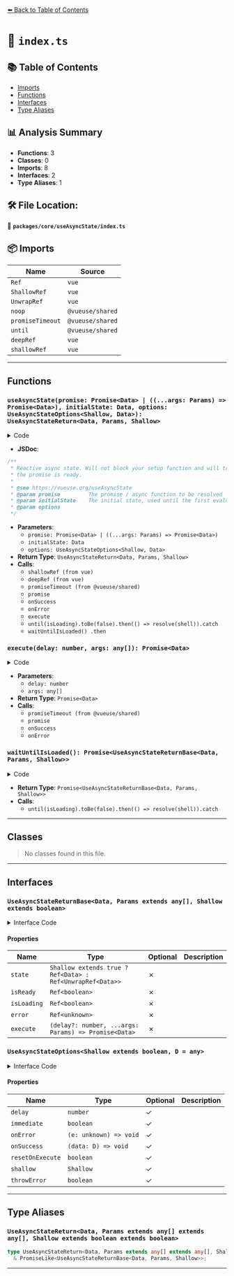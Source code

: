 [⬅️ Back to Table of Contents](../../../index.md)

# 📄 `index.ts`

## 📚 Table of Contents

- [Imports](#imports)
- [Functions](#functions)
- [Interfaces](#interfaces)
- [Type Aliases](#type-aliases)

## 📊 Analysis Summary

- **Functions**: 3
- **Classes**: 0
- **Imports**: 8
- **Interfaces**: 2
- **Type Aliases**: 1

## 🛠️ File Location:
📂 **`packages/core/useAsyncState/index.ts`**

## 📦 Imports

| Name | Source |
|------|--------|
| `Ref` | `vue` |
| `ShallowRef` | `vue` |
| `UnwrapRef` | `vue` |
| `noop` | `@vueuse/shared` |
| `promiseTimeout` | `@vueuse/shared` |
| `until` | `@vueuse/shared` |
| `deepRef` | `vue` |
| `shallowRef` | `vue` |


---

## Functions

### `useAsyncState(promise: Promise<Data> | ((...args: Params) => Promise<Data>), initialState: Data, options: UseAsyncStateOptions<Shallow, Data>): UseAsyncStateReturn<Data, Params, Shallow>`

<details><summary>Code</summary>

```ts
export function useAsyncState<Data, Params extends any[] = any[], Shallow extends boolean = true>(
  promise: Promise<Data> | ((...args: Params) => Promise<Data>),
  initialState: Data,
  options?: UseAsyncStateOptions<Shallow, Data>,
): UseAsyncStateReturn<Data, Params, Shallow> {
  const {
    immediate = true,
    delay = 0,
    onError = noop,
    onSuccess = noop,
    resetOnExecute = true,
    shallow = true,
    throwError,
  } = options ?? {}
  const state = shallow ? shallowRef(initialState) : deepRef(initialState)
  const isReady = shallowRef(false)
  const isLoading = shallowRef(false)
  const error = shallowRef<unknown | undefined>(undefined)

  async function execute(delay = 0, ...args: any[]) {
    if (resetOnExecute)
      state.value = initialState
    error.value = undefined
    isReady.value = false
    isLoading.value = true

    if (delay > 0)
      await promiseTimeout(delay)

    const _promise = typeof promise === 'function'
      ? promise(...args as Params)
      : promise

    try {
      const data = await _promise
      state.value = data
      isReady.value = true
      onSuccess(data)
    }
    catch (e) {
      error.value = e
      onError(e)
      if (throwError)
        throw e
    }
    finally {
      isLoading.value = false
    }

    return state.value as Data
  }

  if (immediate) {
    execute(delay)
  }

  const shell: UseAsyncStateReturnBase<Data, Params, Shallow> = {
    state: state as Shallow extends true ? ShallowRef<Data> : Ref<UnwrapRef<Data>>,
    isReady,
    isLoading,
    error,
    execute,
  }

  function waitUntilIsLoaded() {
    return new Promise<UseAsyncStateReturnBase<Data, Params, Shallow>>((resolve, reject) => {
      until(isLoading).toBe(false).then(() => resolve(shell)).catch(reject)
    })
  }

  return {
    ...shell,
    then(onFulfilled, onRejected) {
      return waitUntilIsLoaded()
        .then(onFulfilled, onRejected)
    },
  }
}
```
</details>

- **JSDoc**:
```ts
/**
 * Reactive async state. Will not block your setup function and will trigger changes once
 * the promise is ready.
 *
 * @see https://vueuse.org/useAsyncState
 * @param promise         The promise / async function to be resolved
 * @param initialState    The initial state, used until the first evaluation finishes
 * @param options
 */
```

- **Parameters**:
  - `promise: Promise<Data> | ((...args: Params) => Promise<Data>)`
  - `initialState: Data`
  - `options: UseAsyncStateOptions<Shallow, Data>`
- **Return Type**: `UseAsyncStateReturn<Data, Params, Shallow>`
- **Calls**:
  - `shallowRef (from vue)`
  - `deepRef (from vue)`
  - `promiseTimeout (from @vueuse/shared)`
  - `promise`
  - `onSuccess`
  - `onError`
  - `execute`
  - `until(isLoading).toBe(false).then(() => resolve(shell)).catch`
  - `waitUntilIsLoaded()
        .then`
### `execute(delay: number, args: any[]): Promise<Data>`

<details><summary>Code</summary>

```ts
async function execute(delay = 0, ...args: any[]) {
    if (resetOnExecute)
      state.value = initialState
    error.value = undefined
    isReady.value = false
    isLoading.value = true

    if (delay > 0)
      await promiseTimeout(delay)

    const _promise = typeof promise === 'function'
      ? promise(...args as Params)
      : promise

    try {
      const data = await _promise
      state.value = data
      isReady.value = true
      onSuccess(data)
    }
    catch (e) {
      error.value = e
      onError(e)
      if (throwError)
        throw e
    }
    finally {
      isLoading.value = false
    }

    return state.value as Data
  }
```
</details>

- **Parameters**:
  - `delay: number`
  - `args: any[]`
- **Return Type**: `Promise<Data>`
- **Calls**:
  - `promiseTimeout (from @vueuse/shared)`
  - `promise`
  - `onSuccess`
  - `onError`
### `waitUntilIsLoaded(): Promise<UseAsyncStateReturnBase<Data, Params, Shallow>>`

<details><summary>Code</summary>

```ts
function waitUntilIsLoaded() {
    return new Promise<UseAsyncStateReturnBase<Data, Params, Shallow>>((resolve, reject) => {
      until(isLoading).toBe(false).then(() => resolve(shell)).catch(reject)
    })
  }
```
</details>

- **Return Type**: `Promise<UseAsyncStateReturnBase<Data, Params, Shallow>>`
- **Calls**:
  - `until(isLoading).toBe(false).then(() => resolve(shell)).catch`

---

## Classes

> No classes found in this file.


---

## Interfaces

### `UseAsyncStateReturnBase<Data, Params extends any[], Shallow extends boolean>`

<details><summary>Interface Code</summary>

```ts
export interface UseAsyncStateReturnBase<Data, Params extends any[], Shallow extends boolean> {
  state: Shallow extends true ? Ref<Data> : Ref<UnwrapRef<Data>>
  isReady: Ref<boolean>
  isLoading: Ref<boolean>
  error: Ref<unknown>
  execute: (delay?: number, ...args: Params) => Promise<Data>
}
```
</details>

#### Properties

| Name | Type | Optional | Description |
|------|------|----------|-------------|
| `state` | `Shallow extends true ? Ref<Data> : Ref<UnwrapRef<Data>>` | ✗ |  |
| `isReady` | `Ref<boolean>` | ✗ |  |
| `isLoading` | `Ref<boolean>` | ✗ |  |
| `error` | `Ref<unknown>` | ✗ |  |
| `execute` | `(delay?: number, ...args: Params) => Promise<Data>` | ✗ |  |

### `UseAsyncStateOptions<Shallow extends boolean, D = any>`

<details><summary>Interface Code</summary>

```ts
export interface UseAsyncStateOptions<Shallow extends boolean, D = any> {
  /**
   * Delay for executing the promise. In milliseconds.
   *
   * @default 0
   */
  delay?: number

  /**
   * Execute the promise right after the function is invoked.
   * Will apply the delay if any.
   *
   * When set to false, you will need to execute it manually.
   *
   * @default true
   */
  immediate?: boolean

  /**
   * Callback when error is caught.
   */
  onError?: (e: unknown) => void

  /**
   * Callback when success is caught.
   * @param {D} data
   */
  onSuccess?: (data: D) => void

  /**
   * Sets the state to initialState before executing the promise.
   *
   * This can be useful when calling the execute function more than once (for
   * example, to refresh data). When set to false, the current state remains
   * unchanged until the promise resolves.
   *
   * @default true
   */
  resetOnExecute?: boolean

  /**
   * Use shallowRef.
   *
   * @default true
   */
  shallow?: Shallow
  /**
   *
   * An error is thrown when executing the execute function
   *
   * @default false
   */
  throwError?: boolean
}
```
</details>

#### Properties

| Name | Type | Optional | Description |
|------|------|----------|-------------|
| `delay` | `number` | ✓ |  |
| `immediate` | `boolean` | ✓ |  |
| `onError` | `(e: unknown) => void` | ✓ |  |
| `onSuccess` | `(data: D) => void` | ✓ |  |
| `resetOnExecute` | `boolean` | ✓ |  |
| `shallow` | `Shallow` | ✓ |  |
| `throwError` | `boolean` | ✓ |  |


---

## Type Aliases

### `UseAsyncStateReturn<Data, Params extends any[] extends any[], Shallow extends boolean extends boolean>`

```ts
type UseAsyncStateReturn<Data, Params extends any[] extends any[], Shallow extends boolean extends boolean> = UseAsyncStateReturnBase<Data, Params, Shallow>
  & PromiseLike<UseAsyncStateReturnBase<Data, Params, Shallow>>;
```


---